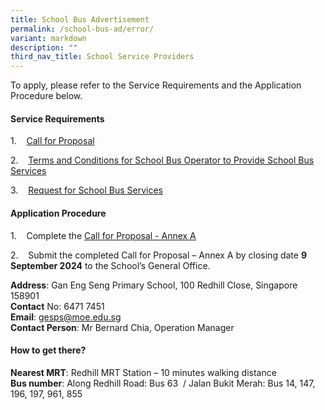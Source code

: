 ```yaml
---
title: School Bus Advertisement
permalink: /school-bus-ad/error/
variant: markdown
description: ""
third_nav_title: School Service Providers
---
```

To apply, please refer to the Service Requirements and the Application Procedure below.

#### **Service Requirements**

1.&nbsp;&nbsp;&nbsp; [Call for Proposal](/files/1__CALL_FOR_PROPROSAL_FOR_APPOINTMENT_OF_SCHOOL_BUS_OPERATOR_TO_PROVIDE_SCHOOL_BUS_SERVICES__GESPS_2025_2026__2.pdf)

2.&nbsp;&nbsp;&nbsp; [Terms and Conditions for School Bus Operator to Provide School Bus Services](/files/3__Terms___Conditions_for_School_Bus_Operator_to_Provide_School_Bus_Services__For_Single_Bus_Service___GESPS.pdf)

3.&nbsp;&nbsp;&nbsp; [Request for School Bus Services](/files/4__Request_for_School_Bus_Service_and_T_C_Governing_the_Requests_for_Services__GESPS.pdf)

#### **Application Procedure**

1.&nbsp;&nbsp;&nbsp; Complete the [Call for Proposal - Annex A](/files/2__Call_for_Proposal__for_Single_Bus_Service____Information_from_Vendor__ANNEX_A.pdf)

2.&nbsp;&nbsp;&nbsp; Submit the completed Call for Proposal – Annex A by closing date **9 September 2024** to the School’s General Office.

**Address**: Gan Eng Seng Primary School, 100 Redhill Close, Singapore 158901  
**Contact**&nbsp;No: 6471 7451  
**Email**:&nbsp;[gesps@moe.edu.sg](mailto:gesps@moe.edu.sg)<br>
**Contact Person**:  Mr Bernard Chia, Operation Manager

#### **How to get there?**

**Nearest MRT**: Redhill MRT Station – 10 minutes walking distance  
**Bus number**: Along Redhill Road: Bus 63&nbsp; / Jalan Bukit Merah: Bus 14, 147, 196, 197, 961, 855